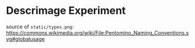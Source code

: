 # Descrimage Experiment


source of ```static/types.png```: https://commons.wikimedia.org/wiki/File:Pentomino_Naming_Conventions.svg#globalusage